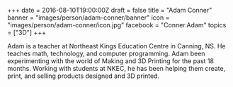 +++
date = 2016-08-10T19:00:00Z
draft = false
title = "Adam Conner"
banner = "images/person/adam-conner/banner"
icon = "images/person/adam-conner/icon.jpg"
facebook = "Conner.Adam"
topics = ["3D"]
+++

Adam is a teacher at Northeast Kings Education Centre in Canning, NS. He teaches math, technology, and computer programming.  Adam been experimenting with the world of Making and 3D Printing for the past 18 months. Working with students at NKEC, he has been helping them create, print, and selling products designed and 3D printed.
